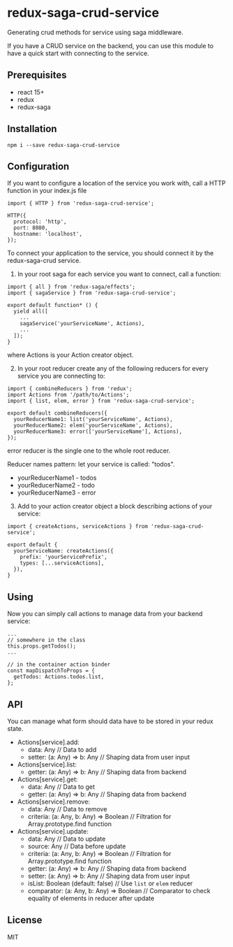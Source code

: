 # redux-saga-crud-service

Generating crud methods for service using saga middleware.

If you have a CRUD service on the backend, you can use this module to have a quick start with connecting to the service.

## Prerequisites

* react 15+
* redux
* redux-saga

## Installation

```
npm i --save redux-saga-crud-service
```

## Configuration

If you want to configure a location of the service you work with, call a HTTP function in your index.js file

```
import { HTTP } from 'redux-saga-crud-service';

HTTP({
  protocol: 'http',
  port: 8080,
  hostname: 'localhost',
});
```
To connect your application to the service, you should connect it by the redux-saga-crud service.

1. In your root saga for each service you want to connect, call a function:

```
import { all } from 'redux-saga/effects';
import { sagaService } from 'redux-saga-crud-service';

export default function* () {
  yield all([
    ...
    sagaService('yourServiceName', Actions),
    ...
  ]);
}
```

where Actions is your Action creator object.

2. In your root reducer create any of the following reducers for every service you are connecting to:

```
import { combineReducers } from 'redux';
import Actions from '/path/to/Actions';
import { list, elem, error } from 'redux-saga-crud-service';

export default combineReducers({
  yourReducerName1: list('yourServiceName', Actions),
  yourReducerName2: elem('yourServiceName', Actions),
  yourReducerName3: error(['yourServiceName'], Actions),
});
```
error reducer is the single one to the whole root reducer.

Reducer names pattern: let your service is called: "todos".
* yourReducerName1 - todos 
* yourReducerName2 - todo
* yourReducerName3 - error

3. Add to your action creator object a block describing actions of your service:

```
import { createActions, serviceActions } from 'redux-saga-crud-service';

export default {
  yourServiceName: createActions({
    prefix: 'yourServicePrefix',
    types: [...serviceActions],
  }),
}
```
## Using

Now you can simply call actions to manage data from your backend service:

```
...
// somewhere in the class
this.props.getTodos();
...

// in the container action binder
const mapDispatchToProps = {
  getTodos: Actions.todos.list,
};
```
## API

You can manage what form should data have to be stored in your redux state.

- Actions[service].add:
    - data: Any // Data to add
    - setter: (a: Any) => b: Any // Shaping data from user input
- Actions[service].list:
    - getter: (a: Any) => b: Any // Shaping data from backend
- Actions[service].get:
    - data: Any // Data to get
    - getter: (a: Any) => b: Any // Shaping data from backend
- Actions[service].remove:
    - data: Any // Data to remove
    - criteria: (a: Any, b: Any) => Boolean // Filtration for Array.prototype.find function
- Actions[service].update:
    - data: Any // Data to update
    - source: Any // Data before update
    - criteria: (a: Any, b: Any) => Boolean // Filtration for Array.prototype.find function
    - getter: (a: Any) => b: Any // Shaping data from backend
    - setter: (a: Any) => b: Any // Shaping data from user input
    - isList: Boolean (default: false) // Use ```list``` or ```elem``` reducer
    - comparator: (a: Any, b: Any) => Boolean // Comparator to check equality of elements in reducer after update

## License

MIT
